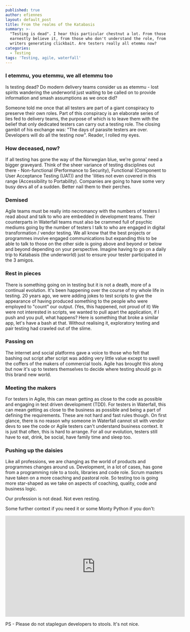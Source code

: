 ```yaml
---
published: true
author: efiennes
layout: default_post
title: From the realms of the Katabasis
summary: >-
  "Testing is dead". I hear this particular chestnut a lot. From those who
  earnestly believe it, from those who don't understand the role, from content
  writers generating clickbait. Are testers really all etemmu now?
categories:
  - Testing
tags: 'Testing, agile, waterfall'
---
```

### I etemmu, you etemmu, we all etemmu too
Is testing dead? Do modern delivery teams consider us as etemmu - lost spirits wandering the underworld just waiting to be called on to provide information and smash assumptions as we once did?

Someone told me once that all testers are part of a giant conspiracy to preserve their own roles. Part of this conspiracy is an elaborate series of lies fed to delivery teams, the purpose of which is to leave them with the belief that only dedicated testers can carry out a testing role. The closing gambit of his exchange was: "The days of parasite testers are over. Developers will do all the testing now". Reader, I rolled my eyes.


### How deceased, now?
If all testing has gone the way of the Norwegian blue, we're gonna' need a bigger graveyard. Think of the sheer variance of testing disciplines out there - Non-functional (Performance to Security), Functional (Component to User Acceptance Testing (UAT)) and the 'ilities not even covered in this range (Accessibility to Portability).
Companies are going to have some very busy devs all of a sudden. Better nail them to their perches.

### Demised
Agile teams must be really into necromancy with the numbers of testers I read about and talk to who are embedded in development teams. Their counterparts in Waterfall teams must also be crammed full of psychic mediums going by the number of testers I talk to who are engaged in digital transformation / vendor testing.
We all know that the best projects or programmes involve engaged communications but expanding this to be able to talk to those on the other side is going above and beyond or below and beyond depending on your perspective. Imagine having to go on a daily trip to Katabasis (the underworld) just to ensure your tester participated in the 3 amigos.

### Rest in pieces
There is something going on in testing but it is not a death, more of a continual evolution. It's been happening over the course of my whole life in testing. 20 years ago, we were adding jokes to test scripts to give the appearance of having produced something to the people who were employed to "count" our output. (Yes, this happened, not proud of it) We were not interested in scripts, we wanted to pull apart the application, if I push and you pull, what happens? Here is something that broke a similar app, let's have a bash at that. Without realising it, exploratory testing and pair testing had crawled out of the slime.

### Passing on
The internet and social platforms gave a voice to those who felt that bashing out script after script was adding very little value except to swell the coffers of the makers of commercial tools. Agile has brought this along but now it's up to testers themselves to decide where testing should go in this brand new world.

### Meeting the makers
For testers in Agile, this can mean getting as close to the code as possible and engaging in test driven development (TDD). For testers in Waterfall, this can mean getting as close to the business as possible and being a part of defining the requirements. These are not hard and fast rules though. On first glance, there is no reason why someone in Waterfall cannot sit with vendor devs to see the code or Agile testers can't understand business context. It is just that often, this is hard to arrange. For all our evolution, testers still have to eat, drink, be social, have family time and sleep too.

### Pushing up the daisies 
Like all professions, we are changing as the world of products and programmes changes around us. Development, in a lot of cases, has gone from a programming role to a tools, libraries and code role.  Scrum masters have taken on a more coaching and pastoral role. So testing too is going more star-shaped as we take on aspects of coaching, quality, code and business logic.

Our profession is not dead.  Not even resting.

Some further context if you need it or some Monty Python if you don't:
<iframe width="560" height="315" src="https://www.youtube.com/embed/VTK_AMbwNjs" frameborder="0" allow="autoplay; encrypted-media" allowfullscreen></iframe>

PS - Please do not staplegun developers to stools. It's not nice.

